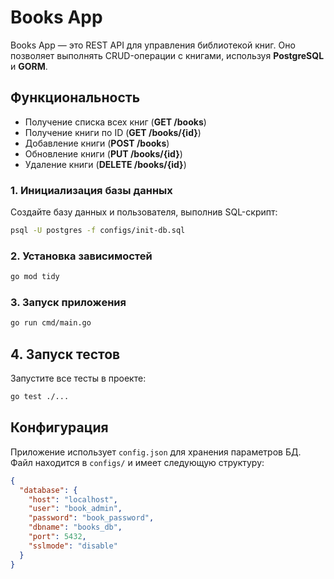 # Books App

Books App — это REST API для управления библиотекой книг. Оно позволяет выполнять CRUD-операции с книгами, используя **PostgreSQL** и **GORM**.

## Функциональность
- Получение списка всех книг (**GET /books**)
- Получение книги по ID (**GET /books/{id}**)
- Добавление книги (**POST /books**)
- Обновление книги (**PUT /books/{id}**)
- Удаление книги (**DELETE /books/{id}**)

### 1. Инициализация базы данных
Создайте базу данных и пользователя, выполнив SQL-скрипт:
```sh
psql -U postgres -f configs/init-db.sql
```

### 2. Установка зависимостей
```sh
go mod tidy
```

### 3. Запуск приложения
```sh
go run cmd/main.go
```

## 4. Запуск тестов
Запустите все тесты в проекте:
```sh
go test ./...
```

## Конфигурация
Приложение использует `config.json` для хранения параметров БД. Файл находится в `configs/` и имеет следующую структуру:
```json
{
  "database": {
    "host": "localhost",
    "user": "book_admin",
    "password": "book_password",
    "dbname": "books_db",
    "port": 5432,
    "sslmode": "disable"
  }
}
```
